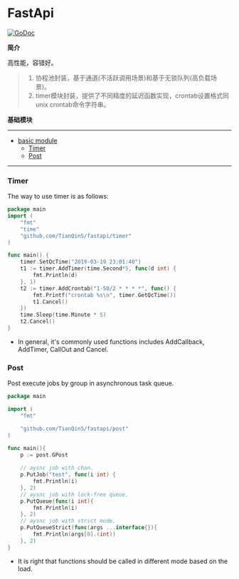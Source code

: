 # FastApi
[![GoDoc](https://godoc.org/github.com/TianQinS/fastapi?status.svg)](https://godoc.org/github.com/TianQinS/fastapi)

**简介**

高性能，容错好。
>1. 协程池封装，基于通道(不活跃调用场景)和基于无锁队列(高负载场景)。
>2. timer模块封装，提供了不同精度的延迟函数实现，crontab设置格式同unix crontab命令字符串。


**基础模块**

---------------------------------------
  * [basic module](#fastapi)
	* [Timer](#timer)
	* [Post](#post)
---------------------------------------

### Timer

The way to use timer is as follows:

```go
package main
import (
	"fmt"
	"time"
	"github.com/TianQinS/fastapi/timer"
)

func main() {
	timer.SetQcTime("2019-03-19 23:01:40")
	t1 := timer.AddTimer(time.Second*5, func(d int) {
		fmt.Println(d)
	}, 1)
	t2 := timer.AddCrontab("1-50/2 * * * *", func() {
		fmt.Printf("crontab %s\n", timer.GetQcTime())
		t1.Cancel()
	})
	time.Sleep(time.Minute * 5)
	t2.Cancel()
}
```

- In general, it's commonly used functions includes AddCallback, AddTimer, CallOut and Cancel.

### Post

Post execute jobs by group in asynchronous task queue.

```go
package main

import (
	"fmt"

	"github.com/TianQinS/fastapi/post"
)

func main(){
	p := post.GPost
	
	// aysnc job with chan.
	p.PutJob("test", func(i int) {
		fmt.Println(i)
	}, 2)
	// aysnc job with lock-free queue.
	p.PutQueue(func(i int){
		fmt.Println(i)
	}, 2)
	// aysnc job with strict mode.
	p.PutQueueStrict(func(args ...interface{}){
		fmt.Println(args[0].(int))
	}, 2)
}
```

- It is right that functions should be called in different mode based on the load.